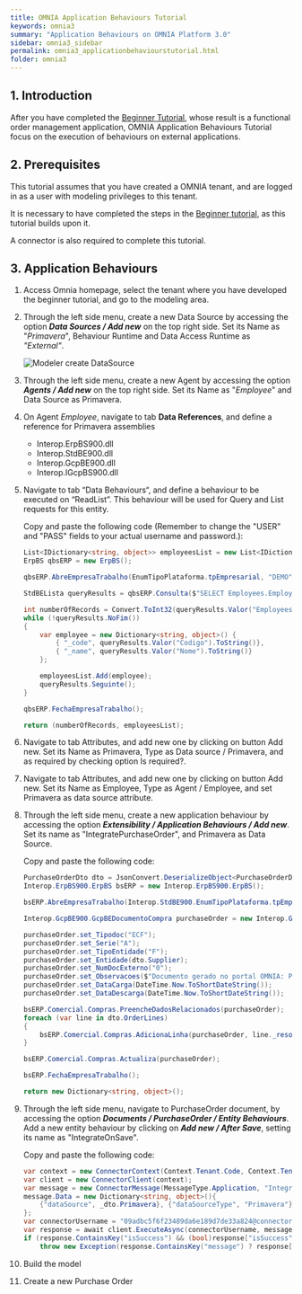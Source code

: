 ```yaml
---
title: OMNIA Application Behaviours Tutorial
keywords: omnia3
summary: "Application Behaviours on OMNIA Platform 3.0"
sidebar: omnia3_sidebar
permalink: omnia3_applicationbehaviourstutorial.html
folder: omnia3
---
```


## 1. Introduction

After you have completed the [Beginner Tutorial](https://docs.numbersbelieve.com/omnia3_beginnertutorial.html), whose result is a functional order management application, OMNIA Application Behaviours Tutorial focus on the execution of behaviours on external applications.


## 2. Prerequisites

This tutorial assumes that you have created a OMNIA tenant, and are logged in as a user with modeling privileges to this tenant.

It is necessary to have completed the steps in the  [Beginner tutorial](http://docs.numbersbelieve.com/omnia3_beginnertutorial.html), as this tutorial builds upon it.

A connector is also required to complete this tutorial.

## 3. Application Behaviours

1. Access Omnia homepage, select the tenant where you have developed the beginner tutorial, and go to the modeling area.

2. Through the left side menu, create a new Data Source by accessing the option ***Data Sources / Add new*** on the top right side. Set its Name as "*Primavera*", Behaviour Runtime and Data Access Runtime as *"External"*.

    ![Modeler create DataSource](/images/tutorials/applicationbehaviours/Modeler-Create-DataSource.PNG)

3. Through the left side menu, create a new Agent by accessing the option ***Agents / Add new*** on the top right side. Set its Name as "*Employee*" and Data Source as Primavera.

4. On Agent *Employee*, navigate to tab **Data References**, and define a reference for Primavera assemblies

    - Interop.ErpBS900.dll
    - Interop.StdBE900.dll
    - Interop.GcpBE900.dll
    - Interop.IGcpBS900.dll

5. Navigate to tab “Data Behaviours“, and define a behaviour to be executed on “ReadList”. This behaviour will be used for Query and List requests for this entity.

    Copy and paste the following code (Remember to change the "USER" and "PASS" fields to your actual username and password.):

    ```C#
    List<IDictionary<string, object>> employeesList = new List<IDictionary<string, object>>();
    ErpBS qbsERP = new ErpBS();
    
    qbsERP.AbreEmpresaTrabalho(EnumTipoPlataforma.tpEmpresarial, "DEMO", "USER", "PASS");
    
    StdBELista queryResults = qbsERP.Consulta($"SELECT Employees.EmployeesCount, Codigo, Nome FROM Funcionarios CROSS JOIN (SELECT Count(*) AS EmployeesCount FROM  Funcionarios) AS Employees ORDER BY Codigo OFFSET {(page - 1)*pageSize} ROWS FETCH NEXT {pageSize} ROWS ONLY");
    
    int numberOfRecords = Convert.ToInt32(queryResults.Valor("EmployeesCount").ToString());
    while (!queryResults.NoFim())
    {    
        var employee = new Dictionary<string, object>() {
            { "_code", queryResults.Valor("Codigo").ToString()},
            { "_name", queryResults.Valor("Nome").ToString()}
        };
    
        employeesList.Add(employee);
        queryResults.Seguinte();
    }
    
    qbsERP.FechaEmpresaTrabalho();
    
    return (numberOfRecords, employeesList);
    ```

6. Navigate to tab Attributes, and add new one by clicking on button Add new. Set its Name as Primavera, Type as Data source / Primavera, and as required by checking option Is required?.

7. Navigate to tab Attributes, and add new one by clicking on button Add new. Set its Name as Employee, Type as Agent / Employee, and set Primavera as data source attribute.

8. Through the left side menu, create a new application behaviour by accessing the option ***Extensibility / Application Behaviours / Add new***. Set its name as "IntegratePurchaseOrder", and Primavera as Data Source.

    Copy and paste the following code:

    ```C#
    PurchaseOrderDto dto = JsonConvert.DeserializeObject<PurchaseOrderDto>(JsonConvert.SerializeObject(args));
    Interop.ErpBS900.ErpBS bsERP = new Interop.ErpBS900.ErpBS();

    bsERP.AbreEmpresaTrabalho(Interop.StdBE900.EnumTipoPlataforma.tpEmpresarial, dto.Primavera, "NB", "NB_2012#");

    Interop.GcpBE900.GcpBEDocumentoCompra purchaseOrder = new Interop.GcpBE900.GcpBEDocumentoCompra();

    purchaseOrder.set_Tipodoc("ECF");
    purchaseOrder.set_Serie("A");
    purchaseOrder.set_TipoEntidade("F");
    purchaseOrder.set_Entidade(dto.Supplier);
    purchaseOrder.set_NumDocExterno("0");
    purchaseOrder.set_Observacoes($"Documento gerado no portal OMNIA: Pedido de Encomenda {dto._serie} / {dto._number}");
    purchaseOrder.set_DataCarga(DateTime.Now.ToShortDateString());
    purchaseOrder.set_DataDescarga(DateTime.Now.ToShortDateString());

    bsERP.Comercial.Compras.PreencheDadosRelacionados(purchaseOrder);
    foreach (var line in dto.OrderLines)
    {
        bsERP.Comercial.Compras.AdicionaLinha(purchaseOrder, line._resource, Convert.ToDouble(line._quantity));
    }

    bsERP.Comercial.Compras.Actualiza(purchaseOrder);

    bsERP.FechaEmpresaTrabalho();

    return new Dictionary<string, object>();
    ```

9. Through the left side menu, navigate to PurchaseOrder document, by accessing the option ***Documents / PurchaseOrder / Entity Behaviours***. Add a new entity behaviour by clicking on ***Add new / After Save***, setting its name as "IntegrateOnSave".

    Copy and paste the following code:

    ```C#   
    var context = new ConnectorContext(Context.Tenant.Code, Context.Tenant.EnvironmentCode, Context.Tenant.Version, Context.Authentication.AccessToken, Context.Tenant.BaseEndpoint);
    var client = new ConnectorClient(context);
    var message = new ConnectorMessage(MessageType.Application, "IntegratePurchaseOrder", OperationType.Execute);
    message.Data = new Dictionary<string, object>(){
        {"dataSource", _dto.Primavera}, {"dataSourceType", "Primavera"}, {"data", _dto}
    };
    var connectorUsername = "09adbc5f6f23489da6e189d7de33a824@connectors";
    var response = await client.ExecuteAsync(connectorUsername, message);
    if (response.ContainsKey("isSuccess") && (bool)response["isSuccess"] == false)
        throw new Exception(response.ContainsKey("message") ? response["message"].ToString() : "An error has occurred");
    ```

10. Build the model

11. Create a new Purchase Order
